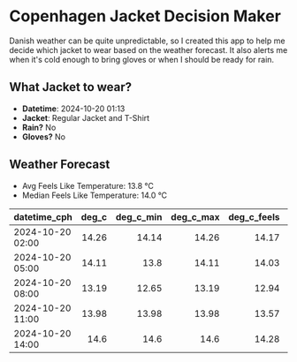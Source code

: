 
# Copenhagen Jacket Decision Maker

Danish weather can be quite unpredictable, so I created this app to help me decide which jacket to wear based on the weather forecast. 
It also alerts me when it's cold enough to bring gloves or when I should be ready for rain.

## What Jacket to wear?

- **Datetime**: 2024-10-20 01:13
- **Jacket**: Regular Jacket and T-Shirt
- **Rain?** No
- **Gloves?** No

## Weather Forecast
- Avg Feels Like Temperature: 13.8 °C
- Median Feels Like Temperature: 14.0 °C

| datetime_cph     |   deg_c |   deg_c_min |   deg_c_max |   deg_c_feels | weather   | wind   | rain   |
|:-----------------|--------:|------------:|------------:|--------------:|:----------|:-------|:-------|
| 2024-10-20 02:00 |   14.26 |       14.14 |       14.26 |         14.17 | Clouds    | Low    | None   |
| 2024-10-20 05:00 |   14.11 |       13.8  |       14.11 |         14.03 | Clouds    | Low    | None   |
| 2024-10-20 08:00 |   13.19 |       12.65 |       13.19 |         12.94 | Clouds    | Low    | None   |
| 2024-10-20 11:00 |   13.98 |       13.98 |       13.98 |         13.57 | Clear     | Low    | None   |
| 2024-10-20 14:00 |   14.6  |       14.6  |       14.6  |         14.28 | Clouds    | Medium | None   |
        